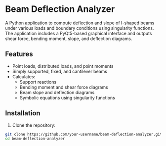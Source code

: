 # Beam Deflection Analyzer

A Python application to compute deflection and slope of I-shaped beams under various loads and boundary conditions using singularity functions.  
The application includes a PyQt5-based graphical interface and outputs shear force, bending moment, slope, and deflection diagrams.

## Features
- Point loads, distributed loads, and point moments
- Simply supported, fixed, and cantilever beams
- Calculates:
  - Support reactions
  - Bending moment and shear force diagrams
  - Beam slope and deflection diagrams
  - Symbolic equations using singularity functions

## Installation

1. Clone the repository:
```bash
git clone https://github.com/your-username/beam-deflection-analyzer.git
cd beam-deflection-analyzer

